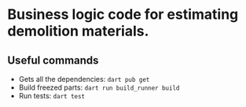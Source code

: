 # Business logic code for estimating demolition materials.


## Useful commands
- Gets all the dependencies: `dart pub get`
- Build freezed parts: `dart run build_runner build`
- Run tests: `dart test`
